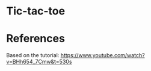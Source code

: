 # Tic-tac-toe

# References
Based on the tutorial: https://www.youtube.com/watch?v=BHh654_7Cmw&t=530s
